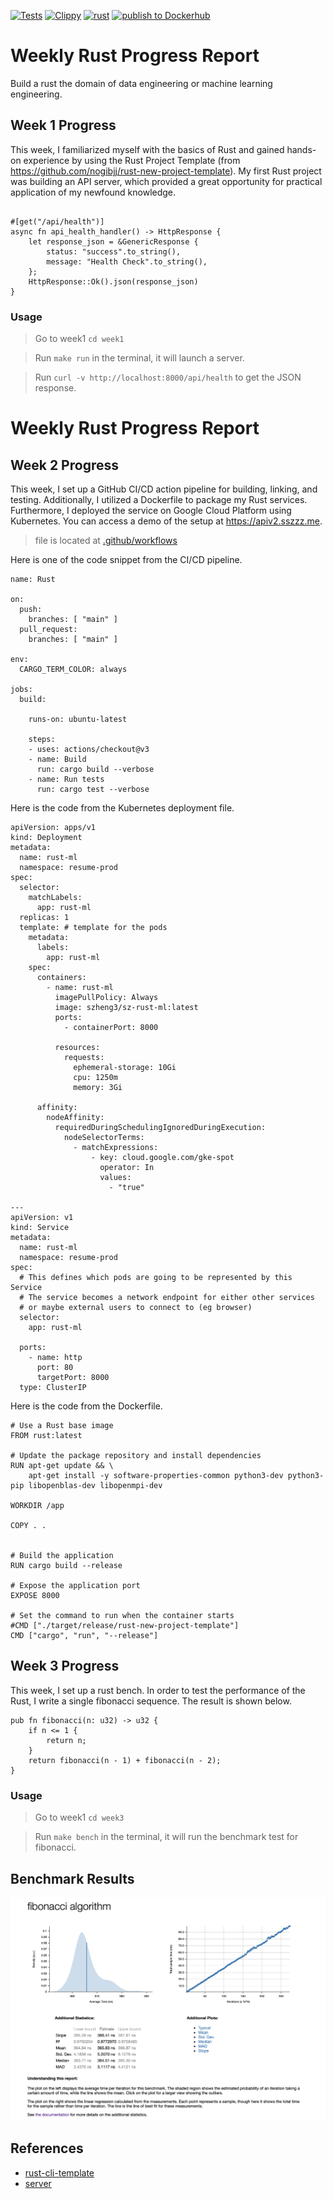 [![Tests](https://github.com/szheng3/rust-new-project-template/actions/workflows/tests.yml/badge.svg)](https://github.com/szheng3/rust-new-project-template/actions/workflows/tests.yml)
[![Clippy](https://github.com/szheng3/rust-new-project-template/actions/workflows/lint.yml/badge.svg)](https://github.com/szheng3/rust-new-project-template/actions/workflows/lint.yml)
[![rust](https://github.com/szheng3/rust-new-project-template/actions/workflows/rust.yml/badge.svg)](https://github.com/szheng3/rust-new-project-template/actions/workflows/rust.yml)
[![publish to Dockerhub](https://github.com/szheng3/rust-new-project-template/actions/workflows/build.yml/badge.svg)](https://github.com/szheng3/rust-new-project-template/actions/workflows/build.yml)

# Weekly Rust Progress Report
Build a rust the domain of data engineering or machine learning engineering.

## Week 1 Progress

This week, I familiarized myself with the basics of Rust and gained hands-on experience by using the Rust Project Template (from https://github.com/nogibjj/rust-new-project-template). My first Rust project was building an API server, which provided a great opportunity for practical application of my newfound knowledge.
```

#[get("/api/health")]
async fn api_health_handler() -> HttpResponse {
    let response_json = &GenericResponse {
        status: "success".to_string(),
        message: "Health Check".to_string(),
    };
    HttpResponse::Ok().json(response_json)
}
```
### Usage

> Go to week1 `cd week1` 

> Run `make run` in the terminal, it will launch a server.

> Run `curl -v http://localhost:8000/api/health` to get the JSON response.


# Weekly Rust Progress Report


## Week 2 Progress

This week, I set up a GitHub CI/CD action pipeline for building, linking, and testing. Additionally, I utilized a Dockerfile to package my Rust services. Furthermore, I deployed the service on Google Cloud Platform using Kubernetes. You can access a demo of the setup at https://apiv2.sszzz.me.
> file is located at [.github/workflows](https://github.com/szheng3/rust-new-project-template/tree/main/.github/workflows)

Here is one of the code snippet from the CI/CD pipeline.
```
name: Rust

on:
  push:
    branches: [ "main" ]
  pull_request:
    branches: [ "main" ]

env:
  CARGO_TERM_COLOR: always

jobs:
  build:

    runs-on: ubuntu-latest

    steps:
    - uses: actions/checkout@v3
    - name: Build
      run: cargo build --verbose
    - name: Run tests
      run: cargo test --verbose
```

Here is the code from the Kubernetes deployment file.
```
apiVersion: apps/v1
kind: Deployment
metadata:
  name: rust-ml
  namespace: resume-prod
spec:
  selector:
    matchLabels:
      app: rust-ml
  replicas: 1
  template: # template for the pods
    metadata:
      labels:
        app: rust-ml
    spec:
      containers:
        - name: rust-ml
          imagePullPolicy: Always
          image: szheng3/sz-rust-ml:latest
          ports:
            - containerPort: 8000

          resources:
            requests:
              ephemeral-storage: 10Gi
              cpu: 1250m
              memory: 3Gi

      affinity:
        nodeAffinity:
          requiredDuringSchedulingIgnoredDuringExecution:
            nodeSelectorTerms:
              - matchExpressions:
                  - key: cloud.google.com/gke-spot
                    operator: In
                    values:
                      - "true"

---
apiVersion: v1
kind: Service
metadata:
  name: rust-ml
  namespace: resume-prod
spec:
  # This defines which pods are going to be represented by this Service
  # The service becomes a network endpoint for either other services
  # or maybe external users to connect to (eg browser)
  selector:
    app: rust-ml

  ports:
    - name: http
      port: 80
      targetPort: 8000
  type: ClusterIP
```

Here is the code from the Dockerfile.
```
# Use a Rust base image
FROM rust:latest

# Update the package repository and install dependencies
RUN apt-get update && \
    apt-get install -y software-properties-common python3-dev python3-pip libopenblas-dev libopenmpi-dev

WORKDIR /app

COPY . .


# Build the application
RUN cargo build --release

# Expose the application port
EXPOSE 8000

# Set the command to run when the container starts
#CMD ["./target/release/rust-new-project-template"]
CMD ["cargo", "run", "--release"]

```

## Week 3 Progress
This week, I set up a rust bench. In order to test the performance of the Rust, I write a single fibonacci sequence. The result is shown below.

```
pub fn fibonacci(n: u32) -> u32 {
    if n <= 1 {
        return n;
    }
    return fibonacci(n - 1) + fibonacci(n - 2);
}
```

### Usage
> Go to week1 `cd week3`

> Run `make bench` in the terminal, it will run the benchmark test for fibonacci.

## Benchmark Results
![Benchmark](./assets/fb.png)

## References

* [rust-cli-template](https://github.com/kbknapp/rust-cli-template)
* [server](https://codevoweb.com/build-a-simple-api-with-rust-and-actix-web/)